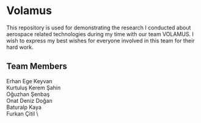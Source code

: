 # Volamus

This repository is used for demonstrating the research I conducted about aerospace related technologies during my time with our team VOLAMUS. I wish to express my best wishes for everyone involved in this team for their hard work.

## Team Members
Erhan Ege Keyvan \
Kurtuluş Kerem Şahin \
Oğuzhan Şenbaş \
Onat Deniz Doğan \
Baturalp Kaya \
Furkan Çitil \
